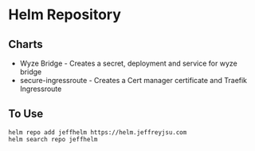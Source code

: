 # Helm Repository 

## Charts
* Wyze Bridge - Creates a secret, deployment and service for wyze bridge
* secure-ingressroute - Creates a Cert manager certificate and Traefik Ingressroute 

## To Use 

```
helm repo add jeffhelm https://helm.jeffreyjsu.com
helm search repo jeffhelm
```